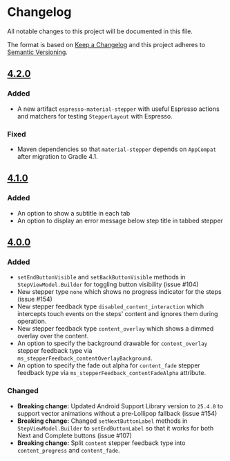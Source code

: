 # Changelog
All notable changes to this project will be documented in this file.

The format is based on [Keep a Changelog](http://keepachangelog.com/en/1.0.0/)
and this project adheres to [Semantic Versioning](http://semver.org/spec/v2.0.0.html).

## [4.2.0]
### Added
- A new artifact `espresso-material-stepper` with useful Espresso actions and matchers for testing `StepperLayout` with Espresso.

### Fixed
- Maven dependencies so that `material-stepper` depends on `AppCompat` after migration to Gradle 4.1.

## [4.1.0]
### Added
- An option to show a subtitle in each tab
- An option to display an error message below step title in tabbed stepper

## [4.0.0]
### Added
- `setEndButtonVisible` and `setBackButtonVisible` methods in `StepViewModel.Builder` for toggling button visibility (issue #104)
- New stepper type `none` which shows no progress indicator for the steps (issue #154)
- New stepper feedback type `disabled_content_interaction` which intercepts touch events on the steps' content and ignores them during operation.
- New stepper feedback type `content_overlay` which shows a dimmed overlay over the content.
- An option to specify the background drawable for `content_overlay` stepper feedback type via `ms_stepperFeedback_contentOverlayBackground`.
- An option to specify the fade out alpha for `content_fade` stepper feedback type via `ms_stepperFeedback_contentFadeAlpha` attribute.

### Changed
- **Breaking change:** Updated Android Support Library version to `25.4.0` to support vector animations without a pre-Lollipop fallback (issue #154)
- **Breaking change:** Changed `setNextButtonLabel` methods in `StepViewModel.Builder` to `setEndButtonLabel` so that it works for both Next and Complete buttons (issue #107)
- **Breaking change:** Split `content` stepper feedback type into `content_progress` and `content_fade`.

[4.2.0]: https://github.com/stepstone-tech/android-material-stepper/compare/v4.1.0...v4.2.0
[4.1.0]: https://github.com/stepstone-tech/android-material-stepper/compare/v4.0.0...v4.1.0
[4.0.0]: https://github.com/stepstone-tech/android-material-stepper/compare/v3.3.0...v4.0.0
